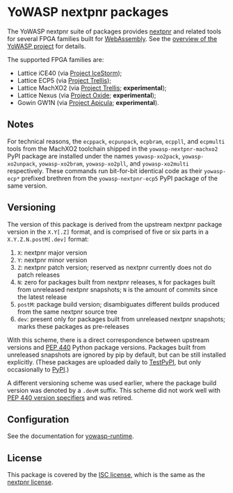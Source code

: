 YoWASP nextpnr packages
=======================

The YoWASP nextpnr suite of packages provides [nextpnr][] and related tools for several FPGA families built for [WebAssembly][]. See the [overview of the YoWASP project][yowasp] for details.

The supported FPGA families are:
  * Lattice iCE40 (via [Project IceStorm][icestorm]);
  * Lattice ECP5 (via [Project Trellis][trellis]);
  * Lattice MachXO2 (via [Project Trellis][trellis]; **experimental**);
  * Lattice Nexus (via [Project Oxide][oxide]; **experimental**);
  * Gowin GW1N (via [Project Apicula][apicula]; **experimental**).

[nextpnr]: https://github.com/YosysHQ/nextpnr/
[webassembly]: https://webassembly.org/
[yowasp]: https://yowasp.github.io/
[icestorm]: https://github.com/YosysHQ/icestorm/
[trellis]: https://github.com/YosysHQ/prjtrellis/
[oxide]: https://github.com/gatecat/prjoxide
[apicula]: https://github.com/YosysHQ/apicula


Notes
-----

For technical reasons, the `ecppack`, `ecpunpack`, `ecpbram`, `ecppll`, and `ecpmulti` tools from the MachXO2 toolchain shipped in the `yowasp-nextpnr-machxo2` PyPI package are installed under the names `yowasp-xo2pack`, `yowasp-xo2unpack`, `yowasp-xo2bram`, `yowasp-xo2pll`, and `yowasp-xo2multi` respectively. These commands run bit-for-bit identical code as their `yowasp-ecp*` prefixed brethren from the `yowasp-nextpnr-ecp5` PyPI package of the same version.


Versioning
----------

The version of this package is derived from the upstream nextpnr package version in the ``X.Y[.Z]`` format, and is comprised of five or six parts in a ``X.Y.Z.N.postM[.dev]`` format:

1. ``X``: nextpnr major version
2. ``Y``: nextpnr minor version
3. ``Z``: nextpnr patch version; reserved as nextpnr currently does not do patch releases
4. ``N``: zero for packages built from nextpnr releases, ``N`` for packages built from unreleased nextpnr snapshots; ``N`` is the amount of commits since the latest release
5. ``postM``: package build version; disambiguates different builds produced from the same nextpnr source tree
6. ``dev``: present only for packages built from unreleased nextpnr snapshots; marks these packages as pre-releases

With this scheme, there is a direct correspondence between upstream versions and [PEP 440][pep440] Python package versions. Packages built from unreleased snapshots are ignored by pip by default, but can be still installed explicitly. (These packages are uploaded daily to [TestPyPI][], but only occasionally to [PyPI][].)

A different versioning scheme was used earlier, where the package build version was denoted by a ``.devM`` suffix. This scheme did not work well with [PEP 440 version specifiers][pep440-vs] and was retired.

[testpypi]: https://test.pypi.org/
[pypi]: https://pypi.org/
[pep440]: https://peps.python.org/pep-0440/
[pep440-vs]: https://peps.python.org/pep-0440/#version-specifiers


Configuration
-------------

See the documentation for [yowasp-runtime](https://github.com/YoWASP/runtime#configuration).


License
-------

This package is covered by the [ISC license](LICENSE.txt), which is the same as the [nextpnr license](https://github.com/YosysHQ/nextpnr/blob/master/COPYING).
